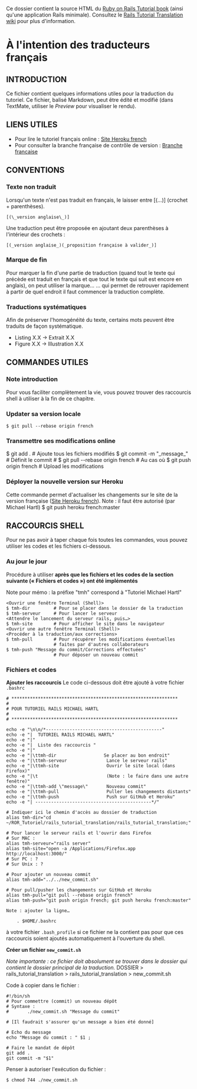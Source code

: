 Ce dossier contient la source HTML du [Ruby on Rails Tutorial book](http://ruby.railstutorial.org/ruby-on-rails-tutorial-book) (ainsi qu'une application Rails minimale). Consultez le [Rails Tutorial Translation wiki](https://github.com/mhartl/rails_tutorial_translation/wiki) pour plus d'information.

[Site Heroku french]: http://french.railstutorial.org/	"Site Heroku français"
[Branche francaise]:  https://github.com/mhartl/rails_tutorial_translation/tree/french "Branche française"

# À l'intention des traducteurs français

## INTRODUCTION

Ce fichier contient quelques informations utiles pour la traduction du tutoriel. Ce fichier, balisé Markdown, peut être édité et modifié (dans TextMate, utiliser le _Preview_ pour visualiser le rendu).

## LIENS UTILES

* Pour lire le tutoriel français online : [Site Heroku french][]
* Pour consulter la branche française de contrôle de version : [Branche francaise][]

## CONVENTIONS

### Texte non traduit

Lorsqu'un texte n'est pas traduit en français, le laisser entre \[(...)\] (crochet + parenthèses).

	[(\_version anglaise\_)]

Une traduction peut être proposée en ajoutant deux parenthèses à l'intérieur des crochets :

	[(_version anglaise_)(_proposition française à valider_)]

### Marque de fin

Pour marquer la fin d'une partie de traduction (quand tout le texte qui précède est traduit en français et que tout le texte qui suit est encore en anglais), on peut utiliser la marque…
		<!-- FIN FRENCH -->
… qui permet de retrouver rapidement à partir de quel endroit il faut commencer la traduction complète.

### Traductions systématiques

Afin de préserver l'homogénéité du texte, certains mots peuvent être traduits de façon systématique.

* Listing X.X -> Extrait X.X
* Figure X.X  -> Illustration X.X

## COMMANDES UTILES

### Note introduction

Pour vous faciliter complètement la vie, vous pouvez trouver des raccourcis shell à utiliser à la fin de ce chapitre.

### Updater sa version locale
	$ git pull --rebase origin french

### Transmettre ses modifications online
<faire des modifications>
	$ git add . 														# Ajoute tous les fichiers modifiés
	$ git commit -m "_message_"							# Définit le commit
	# $ git pull --rebase origin french			# Au cas où
	$ git push origin french								# Upload les modifications

### Déployer la nouvelle version sur Heroku
Cette commande permet d'actualiser les changements sur le site de la version française ([Site Heroku french][]).
Note : il faut être autorisé (par Michael Hartl)
	$ git push heroku french:master
	
## RACCOURCIS SHELL

Pour ne pas avoir à taper chaque fois toutes les commandes, vous pouvez utiliser les codes et les fichiers ci-dessous.

### Au jour le jour

Procédure à utiliser **après que les fichiers et les codes de la section suivante («&nbsp;Fichiers et codes&nbsp;») ont été implémentés**

Note pour mémo : la préfixe "tmh" correspond à "Tutoriel Michael Hartl"

	<Ouvrir une fenêtre Terminal (Shell)>
	$ tmh-dir         # Pour se placer dans le dossier de la traduction
	$ tmh-serveur     # Pour lancer le serveur
	<Attendre le lancement du serveur rails, puis…>
	$ tmh-site        # Pour afficher le site dans le navigateur
	<Ouvrir une autre fenêtre Terminal (Shell)>
	<Procéder à la traduction/aux corrections>
	$ tmh-pull        # Pour récupérer les modifications éventuelles
	                  # faites par d'autres collaborateurs
	$ tmh-push "Message du commit/Corrections effectuées" 
	                  # Pour déposer un nouveau commit

### Fichiers et codes

**Ajouter les raccourcis**
Le code ci-dessous doit être ajouté à votre fichier `.bashrc`

	# ***************************************************************
	#
	# POUR TUTORIEL RAILS MICHAEL HARTL
	#
	# ***************************************************************
	
	echo -e "\n\n/*--------------------------------------------"
	echo -e "|  TUTORIEL RAILS MICHAEL HARTL"
	echo -e "|"
	echo -e "|  Liste des raccourcis "
	echo -e "|"
	echo -e "|\ttmh-dir                  Se placer au bon endroit"
	echo -e "|\ttmh-serveur               Lance le serveur rails"
	echo -e "|\ttmh-site                  Ouvrir le site local (dans Firefox)"
	echo -e "|\t                          (Note : le faire dans une autre fenêtre)"
	echo -e "|\ttmh-add \"message\"       Nouveau commit"
	echo -e "|\ttmh-pull                  Puller les changements distants"
	echo -e "|\ttmh-push                  Push sur GitHub et Heroku"
	echo -e "| --------------------------------------------*/"
	
	# Indiquer ici le chemin d'accès au dossier de traduction
	alias tmh-dir="cd 	~/ROR_Tutoriel/rails_tutorial_translation/rails_tutorial_translation;"
	
	# Pour lancer le serveur rails et l'ouvrir dans Firefox
	# Sur MAC :
	alias tmh-serveur="rails server"
	alias tmh-site="open -a /Applications/Firefox.app http://localhost:3000/"
	# Sur PC : ?
	# Sur Unix : ?
	
	# Pour ajouter un nouveau commit
	alias tmh-add="../../new_commit.sh"
	
	# Pour pull/pusher les changements sur GitHub et Heroku
	alias tmh-pull="git pull --rebase origin french"
	alias tmh-push="git push origin french; git push heroku french:master"

	Note : ajouter la ligne…

		. $HOME/.bashrc


à votre fichier `.bash_profile` si ce fichier ne la contient pas pour que ces raccourcis soient ajoutés automatiquement à l'ouverture du shell.

**Créer un fichier `new_commit.sh`**

*Note importante : ce fichier doit absolument se trouver dans le dossier qui contient le dossier principal de la traduction.*
DOSSIER > rails_tutorial_translation > rails_tutorial_translation
        > new_commit.sh

Code à copier dans le fichier :

	#!/bin/sh
	# Pour commettre (commit) un nouveau dépôt
	# Syntaxe :
	#		./new_commit.sh "Message du commit"
	
	# [Il faudrait s'assurer qu'un message a bien été donné]
	
	# Echo du message
	echo "Message du commit : " $1 ;
	
	# Faire le mandat de dépôt
	git add .
	git commit -m "$1"

Penser à autoriser l'exécution du fichier :

	$ chmod 744 ./new_commit.sh
